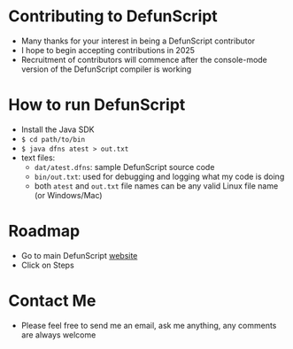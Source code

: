 # Contributing to DefunScript
* Many thanks for your interest in being a DefunScript contributor
* I hope to begin accepting contributions in 2025
* Recruitment of contributors will commence after the console-mode version of the DefunScript compiler is working
# How to run DefunScript
* Install the Java SDK
* `$ cd path/to/bin`
* `$ java dfns atest > out.txt`
* text files:
  * `dat/atest.dfns`: sample DefunScript source code
  * `bin/out.txt`: used for debugging and logging what my code is doing
  * both `atest` and `out.txt` file names can be any valid Linux file name (or Windows/Mac)
# Roadmap
* Go to main DefunScript [website](http://defunscript.org)
* Click on Steps
# Contact Me
* Please feel free to send me an email, ask me anything, any comments are always welcome
